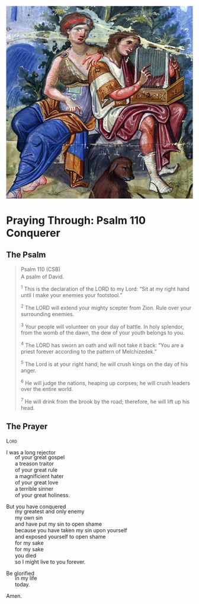 <img class="intro-right" src="art-paris-psalter.jpg">

<style>
  li {list-style-type: none;}
  p + ul {
    margin-top: -18px;
}
</style>

# Praying Through: Psalm 110 Conquerer

## The Psalm

>Psalm 110 (CSB)  
><sup></sup> A psalm of David. 
>
><sup>1</sup> This is the declaration of the LORD to my Lord: “Sit at my right hand until I make your enemies your footstool.” 
>
><sup>2</sup> The LORD will extend your mighty scepter from Zion. Rule over your surrounding enemies. 
>
><sup>3</sup> Your people will volunteer on your day of battle. In holy splendor, from the womb of the dawn, the dew of your youth belongs to you. 
>
><sup>4</sup> The LORD has sworn an oath and will not take it back: “You are a priest forever according to the pattern of Melchizedek.” 
>
><sup>5</sup> The Lord is at your right hand; he will crush kings on the day of his anger. 
>
><sup>6</sup> He will judge the nations, heaping up corpses; he will crush leaders over the entire world. 
>
><sup>7</sup> He will drink from the brook by the road; therefore, he will lift up his head.

## The Prayer

<div style="font-variant: small-caps;">
Lord
</div>

I was a long rejector
* of your great gospel
* a treason traitor
* of your great rule
* a magnificient hater
* of your great love
* a terrible sinner
* of your great holiness.

But you have conquered
* my greatest and only enemy
* my own sin
* and have put my sin to open shame
* because you have taken my sin upon yourself
* and exposed yourself to open shame
* for my sake
* for my sake
* you died
* so I might live to you forever.

Be glorified
* in my life
* today.

Amen.